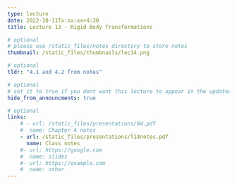 ```yaml
---
type: lecture
date: 2022-10-11Tx:xx:xx+4:30
title: Lecture 13 - Rigid Body Transformations

# optional
# please use /static_files/notes directory to store notes
thumbnail: /static_files/thumbnails/lec14.png

# optional
tldr: "4.1 and 4.2 from notes"

# optional
# set it to true if you dont want this lecture to appear in the updates section
hide_from_announcments: true

# optional
links:
    # - url: /static_files/presentations/04.pdf
    #  name: Chapter 4 notes
    - url: /static_files/presentations/l14notes.pdf
      name: Class notes
    #- url: https://google.com
    #  name: slides
    #- url: https://example.com
    #  name: other
---
```

<!-- Other additional contents using markdown -->

